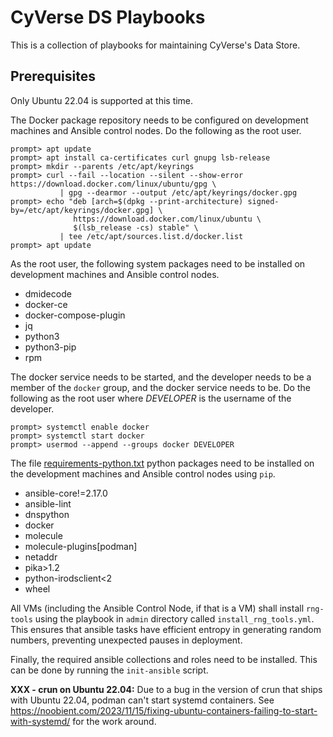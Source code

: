 # CyVerse DS Playbooks

This is a collection of playbooks for maintaining CyVerse's Data Store.

## Prerequisites

Only Ubuntu 22.04 is supported at this time.

The Docker package repository needs to be configured on development machines and Ansible control nodes. Do the following as the root user.

```console
prompt> apt update
prompt> apt install ca-certificates curl gnupg lsb-release
prompt> mkdir --parents /etc/apt/keyrings
prompt> curl --fail --location --silent --show-error https://download.docker.com/linux/ubuntu/gpg \
           | gpg --dearmor --output /etc/apt/keyrings/docker.gpg
prompt> echo "deb [arch=$(dpkg --print-architecture) signed-by=/etc/apt/keyrings/docker.gpg] \
              https://download.docker.com/linux/ubuntu \
              $(lsb_release -cs) stable" \
           | tee /etc/apt/sources.list.d/docker.list
prompt> apt update
```

As the root user, the following system packages need to be installed on development machines and Ansible control nodes.

* dmidecode
* docker-ce
* docker-compose-plugin
* jq
* python3
* python3-pip
* rpm

The docker service needs to be started, and the developer needs to be a member of the `docker` group, and the docker service needs to be. Do the following as the root user where *DEVELOPER* is the username of the developer.

```console
prompt> systemctl enable docker
prompt> systemctl start docker
prompt> usermod --append --groups docker DEVELOPER
```

The file [requirements-python.txt](./requirements-python.txt) python packages need to be installed on the development machines and Ansible control nodes using `pip`.

* ansible-core!=2.17.0
* ansible-lint
* dnspython
* docker
* molecule
* molecule-plugins\[podman\]
* netaddr
* pika>1.2
* python-irodsclient<2
* wheel

All VMs (including the Ansible Control Node, if that is a VM) shall install `rng-tools` using the playbook in `admin` directory called `install_rng_tools.yml`. This ensures that ansible tasks have efficient entropy in generating random numbers, preventing unexpected pauses in deployment.

Finally, the required ansible collections and roles need to be installed. This can be done by running the `init-ansible` script.

__XXX - crun on Ubuntu 22.04:__ Due to a bug in the version of crun that ships with Ubuntu 22.04, podman can't start systemd containers. See <https://noobient.com/2023/11/15/fixing-ubuntu-containers-failing-to-start-with-systemd/> for the work around.
